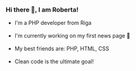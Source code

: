 ### Hi there 👋, I am Roberta!

<ul>
<li>I'm a PHP developer from Riga </li><br>
<li>I'm currently working on my first news page 🌱</li><br>
<li>My best friends are: PHP, HTML, CSS </li><br>
<li>Clean code is the ultimate goal!</li> 

</ul>

<!--
**robertaak/robertaak** is a ✨ _special_ ✨ repository because its `README.md` (this file) appears on your GitHub profile.

Here are some ideas to get you started:

- 🔭 I’m currently working on ...
- 🌱 I’m currently learning ...
- 👯 I’m looking to collaborate on ...
- 🤔 I’m looking for help with ...
- 💬 Ask me about ...
- 📫 How to reach me: ...
- 😄 Pronouns: ...
- ⚡ Fun fact: ...
-->
